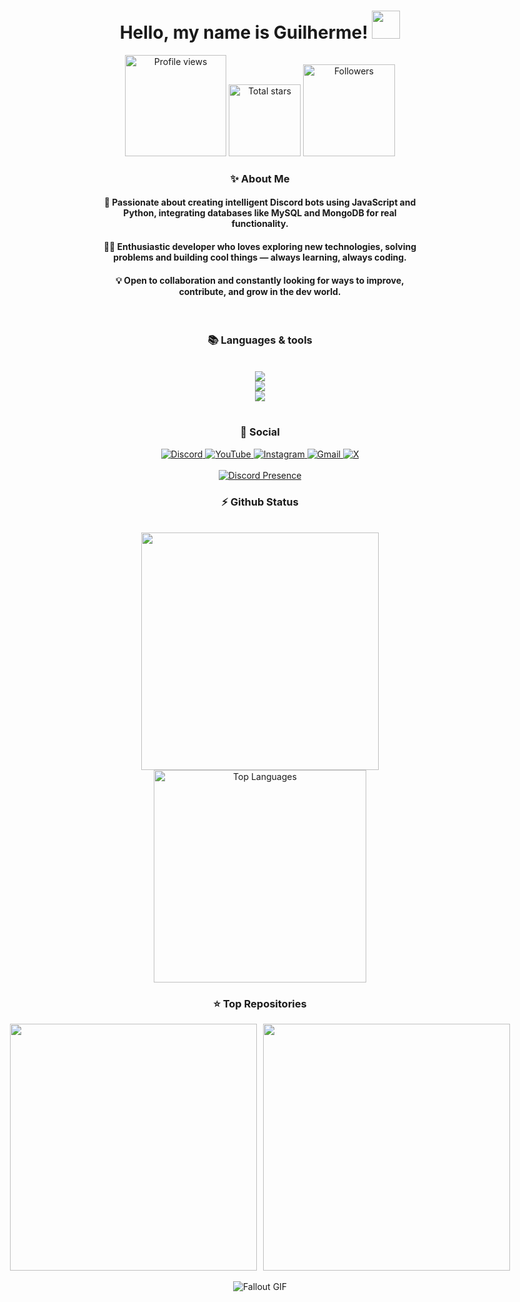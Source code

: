 
<h1 align="center"> Hello, my name is Guilherme! <img src="https://i.pinimg.com/originals/e5/24/a2/e524a2cf47d6ee6b22585b4f98dacdc3.gif" height=45px/> </h1>
<div align="center">
<a href="https://github.com/Guimts16">
  <img width="162px" 
       src="https://komarev.com/ghpvc/?username=Guimts16&label=Profile%20views&color=318CE7&style=for-the-badge" 
       alt="Profile views" /></a>
<a href="https://api.github-star-counter.workers.dev/user/Guimts16">
  <img width="115px" 
       alt="Total stars" 
       title="Total stars on GitHub" 
       src="https://custom-icon-badges.herokuapp.com/badge/dynamic/json?logo=star&color=318CE7&labelColor=505050&label=Stars&style=for-the-badge&query=%24.stars&url=https://api.github-star-counter.workers.dev/user/Guimts16" /></a>
<a href="https://github.com/Guimts16?tab=followers">
  <img width="147px" 
       alt="Followers" 
       title="Follow me on GitHub" 
       src="https://custom-icon-badges.herokuapp.com/github/followers/Guimts16?color=318CE7&labelColor=505050&style=for-the-badge&logo=person-add&label=Followers&logoColor=white" /></a>
 </div>


<h3 align="center">✨ About Me</h3>
<h4 align="center">🤖 Passionate about creating intelligent Discord bots using JavaScript and Python, integrating databases like MySQL and MongoDB for real functionality.</h4>
<h4 align="center">👨‍💻 Enthusiastic developer who loves exploring new technologies, solving problems and building cool things — always learning, always coding.</h4>
<h4 align="center">💡 Open to collaboration and constantly looking for ways to improve, contribute, and grow in the dev world.</h4>
<br>
<h3 align="center">📚 Languages & tools </h3>
<br/>
<div align="center">
  <img src="https://skillicons.dev/icons?i=nodejs,mongodb,arduino,nextjs" /><br>
    <img src="https://skillicons.dev/icons?i=html,css,vscode,github,git" /><br>
    <img src="https://skillicons.dev/icons?i=c,python,javascript,mysql" /><br>
</div>
<br/>



<h3 align="center">🎸 Social</h3>
<div align="center">
  <a href="https://discord.com/channels/@guimts/" target="_blank">
    <img src="https://img.shields.io/badge/Discord-7289DA?style=for-the-badge&logo=discord&logoColor=white" alt="Discord">
  </a>
  <a href="https://www.youtube.com/channel/UCGhR7oqV65kYyj5hQWMY8WQ" target="_blank">
    <img src="https://img.shields.io/badge/YouTube-FF0000?style=for-the-badge&logo=youtube&logoColor=white" alt="YouTube">
  </a>
  <a href="https://www.instagram.com/_guihmts_/" target="_blank">
    <img src="https://img.shields.io/badge/-Instagram-%23E4405F?style=for-the-badge&logo=instagram&logoColor=white" alt="Instagram">
  </a>
  <a href="mailto:mtsguilherme991@gmail.com">
    <img src="https://img.shields.io/badge/Gmail-333333?style=for-the-badge&logo=gmail&logoColor=red" alt="Gmail">
  </a>
  <a href="https://x.com/Guimtse" target="_blank">
    <img src="https://img.shields.io/badge/X-000?style=for-the-badge&logo=x" alt="X">
  </a>
  <br><br>
  <a href="https://discord.com/users/617362818299199498" target="_blank">
    <img src="https://lanyard.kyrie25.dev/api/617362818299199498" alt="Discord Presence">
  </a>
</div>


<h3 align="center">⚡ Github Status</h3>
<br>
<div align="center">
<img width="380" src="https://github-readme-stats.vercel.app/api?username=Guimts16&count_private=true&show_icons=true&theme=default&rank_icon=github&border_radius=10"/>

  <img width="340" src="https://github-readme-stats.vercel.app/api/top-langs/?username=Guimts16&theme=default&hide_border=false&include_all_commits=false&count_private=false&layout=compact" alt="Top Languages">

</div>

<div align="center">
  <h3>⭐️ Top Repositories</h3>
  <div style="display: flex; justify-content: center; gap: 10px;">
    <a href="https://github.com/Guimts16/API-DiscordBot">
        <img width=395 src="https://github-readme-stats.vercel.app/api/pin/?username=Guimts16&repo=API-DiscordBot&theme=light&title_color=000000&icon_color=000000&text_color=000000&bg_color=ffffff" /></a>
    <a href="https://github.com/Guimts16/ApiMinecraftNicks">
        <img width=395 src="https://github-readme-stats.vercel.app/api/pin/?username=Guimts16&repo=ApiMinecraftNicks&theme=light&title_color=000000&icon_color=000000&text_color=000000&bg_color=ffffff" />
    </a>
</div>

<br/>
<img src="https://github.com/JoshuaThadi/Wall-E-Desk/blob/main/Pixel-Art-2/green.gif" alt="Fallout GIF" style="width:auto; height:auto"/></a>

<img src="https://www.animatedimages.org/data/media/562/animated-line-image-0184.gif" width="1920" height=0.4/>
